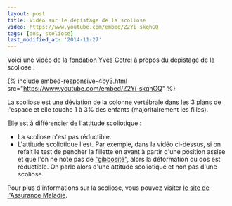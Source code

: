 ```yaml
---
layout: post
title: Vidéo sur le dépistage de la scoliose
video: https://www.youtube.com/embed/Z2Yi_skqhGQ
tags: [dos, scoliose]
last_modified_at: '2014-11-27'
---
```


Voici une vidéo de la [fondation Yves Cotrel](http://fondationcotrel.org/) à propos du dépistage de la scoliose :

{% include embed-responsive-4by3.html src="https://www.youtube.com/embed/Z2Yi_skqhGQ" %}

La scoliose est une déviation de la colonne vertébrale dans les 3 plans de l'espace et elle touche 1 à 3% des enfants (majoritairement les filles).

Elle est à différencier de l'attitude scoliotique :

- La scoliose n'est pas réductible.
- L'attitude scoliotique l'est.
  Par exemple, dans la vidéo ci-dessus, si on refait le test de pencher la fillette en avant à partir d'une position assise et
  que l'on ne note pas de ["gibbosité"](https://fr.wikipedia.org/wiki/Gibbosit%C3%A9), alors la déformation du dos est réductible.
  On parle alors d'une attitude scoliotique et non pas d'une scoliose.

Pour plus d'informations sur la scoliose, vous pouvez visiter [le site de l'Assurance Maladie](http://www.ameli-sante.fr/scoliose.html).
